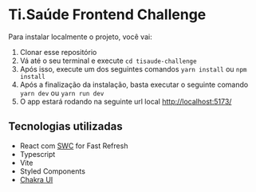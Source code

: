 # Ti.Saúde Frontend Challenge

Para instalar localmente o projeto, você vai:

1. Clonar esse repositório
2. Vá até o seu terminal e execute `cd tisaude-challenge`
3. Após isso, execute um dos seguintes comandos `yarn install` ou `npm install`
4. Após a finalização da instalação, basta executar o seguinte comando `yarn dev` ou `yarn run dev`
5. O app estará rodando na seguinte url local [http://localhost:5173/](http://localhost:5173/)

## Tecnologias utilizadas

- React com [SWC](https://swc.rs/) for Fast Refresh
- Typescript
- Vite
- Styled Components
- [Chakra UI](https://chakra-ui.com/)